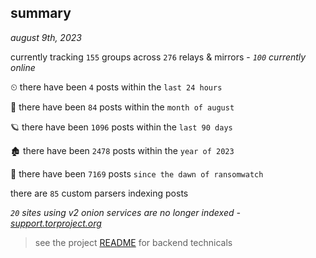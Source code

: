 
## summary
_august 9th, 2023_

currently tracking `155` groups across `276` relays & mirrors - _`100` currently online_

⏲ there have been `4` posts within the `last 24 hours`

🦈 there have been `84` posts within the `month of august`

🪐 there have been `1096` posts within the `last 90 days`

🏚 there have been `2478` posts within the `year of 2023`

🦕 there have been `7169` posts `since the dawn of ransomwatch`

there are `85` custom parsers indexing posts

_`20` sites using v2 onion services are no longer indexed - [support.torproject.org](https://support.torproject.org/onionservices/v2-deprecation/)_

> see the project [README](https://github.com/joshhighet/ransomwatch#ransomwatch--) for backend technicals
